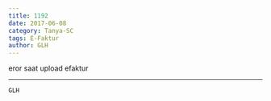 ```yaml
---
title: 1192
date: 2017-06-08
category: Tanya-SC
tags: E-Faktur
author: GLH
---
```


eror saat upload efaktur

---



`GLH`
